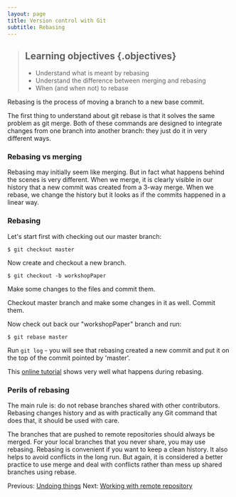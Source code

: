 ```yaml
---
layout: page
title: Version control with Git  
subtitle: Rebasing
---
```


> ## Learning objectives {.objectives}
> * Understand what is meant by rebasing
> * Understand the difference between merging and rebasing
> * When (and when not) to rebase

Rebasing is the process of moving a branch to a new base commit. 

The first thing to understand about git rebase is that it solves the same problem 
as git merge. Both of these commands are designed to integrate changes from one 
branch into another branch: they just do it in very different ways.

### Rebasing vs merging

Rebasing may initially seem like merging. But in fact what happens behind the
scenes is very different. When we merge, it is clearly visible in our history
that a new commit was created from a  3-way merge. When we rebase, we change
the history but it looks as if the commits happened in a linear way. 

### Rebasing 

Let's start first with checking out our master branch:

	$ git checkout master
	
Now create and checkout a new branch.

	$ git checkout -b workshopPaper
	
Make some changes to the files and commit them.

Checkout master branch and make some changes in it as well. Commit them.

Now check out back our "workshopPaper" branch and run:

	$ git rebase master

Run `git log` - you will see that rebasing created a new commit and put it on
the top of the commit pointed by 'master'. 


This [online tutorial](http://pcottle.github.io/learnGitBranching/) shows very
well what happens during rebasing.

### Perils of rebasing

The main rule is: do not rebase branches shared with other contributors.
Rebasing changes history and as with practically any Git command that does that, it
should be used with care. 

The branches that are pushed to remote repositories should always be merged.
For your local branches that you never share, you may use rebasing. Rebasing is
convenient if you want to keep a clean history. It also helps to avoid
conflicts in the long run. But again, it is considered a better practice to use
merge and deal with conflicts rather than mess up shared branches using rebase.


Previous: [Undoing things](04-undoing.html) Next: [Working with remote
repository](06-remote.html)
